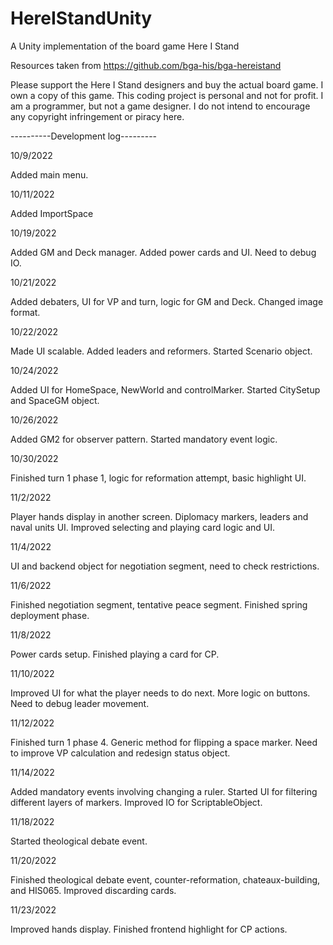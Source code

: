 # HereIStandUnity
A Unity implementation of the board game Here I Stand

Resources taken from https://github.com/bga-his/bga-hereistand

Please support the Here I Stand designers and buy the actual board game. I own a copy of this game. This coding project is personal and not for profit. I am a programmer, but not a game designer. I do not intend to encourage any copyright infringement or piracy here.

----------Development log---------

10/9/2022

Added main menu.

10/11/2022

Added ImportSpace

10/19/2022

Added GM and Deck manager. Added power cards and UI. Need to debug IO.

10/21/2022

Added debaters, UI for VP and turn, logic for GM and Deck. Changed image format. 

10/22/2022

Made UI scalable. Added leaders and reformers. Started Scenario object.

10/24/2022

Added UI for HomeSpace, NewWorld and controlMarker. Started CitySetup and SpaceGM object.

10/26/2022

Added GM2 for observer pattern. Started mandatory event logic.

10/30/2022

Finished turn 1 phase 1, logic for reformation attempt, basic highlight UI.

11/2/2022

Player hands display in another screen. Diplomacy markers, leaders and naval units UI. Improved selecting and playing card logic and UI.

11/4/2022

UI and backend object for negotiation segment, need to check restrictions. 

11/6/2022

Finished negotiation segment, tentative peace segment. Finished spring deployment phase.

11/8/2022

Power cards setup. Finished playing a card for CP.

11/10/2022

Improved UI for what the player needs to do next. More logic on buttons. Need to debug leader movement.

11/12/2022

Finished turn 1 phase 4. Generic method for flipping a space marker. Need to improve VP calculation and redesign status object. 

11/14/2022

Added mandatory events involving changing a ruler. Started UI for filtering different layers of markers. Improved IO for ScriptableObject.

11/18/2022

Started theological debate event.

11/20/2022

Finished theological debate event, counter-reformation, chateaux-building, and HIS065. Improved discarding cards.

11/23/2022

Improved hands display. Finished frontend highlight for CP actions.